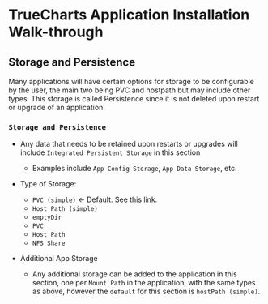 # TrueCharts Application Installation Walk-through

## Storage and Persistence

Many applications will have certain options for storage to be configurable by the user, the main two being PVC and hostpath but may include other types. This storage is called Persistence since it is not deleted upon restart or upgrade of an application.

### `Storage and Persistence`

- Any data that needs to be retained upon restarts or upgrades will include `Integrated Persistent Storage` in this section
  - Examples include `App Config Storage`, `App Data Storage`, etc.
- Type of Storage:
  - `PVC (simple)` <- Default. See this [link](https://truecharts.org/docs/manual/FAQ#why-pvc-is-recommended-over-hostpath).
  - `Host Path (simple)`
  - `emptyDir`
  - `PVC`
  - `Host Path`
  - `NFS Share`

- Additional App Storage
  - Any additional storage can be added to the application in this section, one per `Mount Path` in the application, with the same types as above, however the `default` for this section is `hostPath (simple)`.
